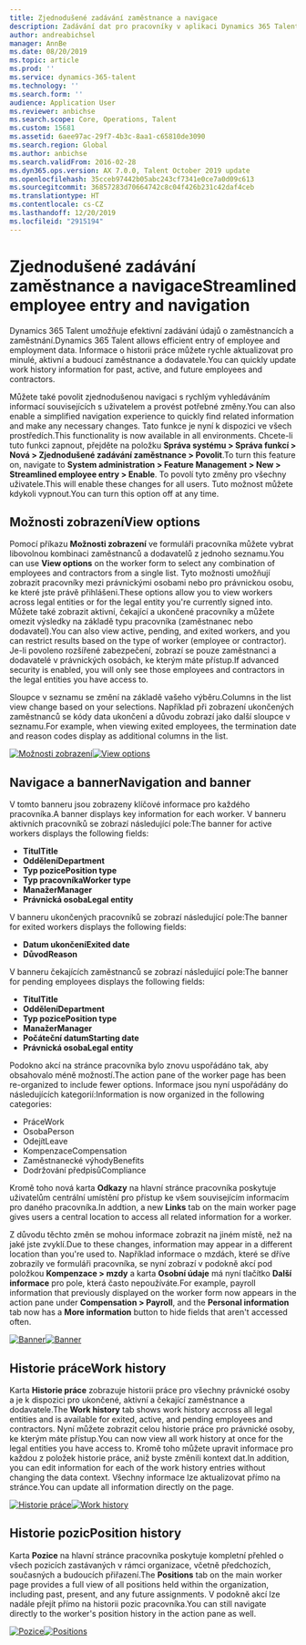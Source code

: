 ```yaml
---
title: Zjednodušené zadávání zaměstnance a navigace
description: Zadávání dat pro pracovníky v aplikaci Dynamics 365 Talent bylo rozšířeno tak, aby umožňovalo rychlé zadání pro všechny zaměstnance, minulé, aktivní nebo budoucí. Byl aktualizován zjednodušený nebo konsolidovaný navigační model s cílem rychlého vyhledání souvisejících informací a zobrazení a provedení nezbytných aktualizací.
author: andreabichsel
manager: AnnBe
ms.date: 08/20/2019
ms.topic: article
ms.prod: ''
ms.service: dynamics-365-talent
ms.technology: ''
ms.search.form: ''
audience: Application User
ms.reviewer: anbichse
ms.search.scope: Core, Operations, Talent
ms.custom: 15681
ms.assetid: 6aee97ac-29f7-4b3c-8aa1-c65810de3090
ms.search.region: Global
ms.author: anbichse
ms.search.validFrom: 2016-02-28
ms.dyn365.ops.version: AX 7.0.0, Talent October 2019 update
ms.openlocfilehash: 35cceb97442b05abc243cf7341e0ce7a0d09c613
ms.sourcegitcommit: 36857283d70664742c8c04f426b231c42daf4ceb
ms.translationtype: HT
ms.contentlocale: cs-CZ
ms.lasthandoff: 12/20/2019
ms.locfileid: "2915194"
---
```

# <a name="streamlined-employee-entry-and-navigation"></a><span data-ttu-id="4745a-104">Zjednodušené zadávání zaměstnance a navigace</span><span class="sxs-lookup"><span data-stu-id="4745a-104">Streamlined employee entry and navigation</span></span>

<span data-ttu-id="4745a-105">Dynamics 365 Talent umožňuje efektivní zadávání údajů o zaměstnancích a zaměstnání.</span><span class="sxs-lookup"><span data-stu-id="4745a-105">Dynamics 365 Talent allows efficient entry of employee and employment data.</span></span> <span data-ttu-id="4745a-106">Informace o historii práce můžete rychle aktualizovat pro minulé, aktivní a budoucí zaměstnance a dodavatele.</span><span class="sxs-lookup"><span data-stu-id="4745a-106">You can quickly update work history information for past, active, and future employees and contractors.</span></span>

<span data-ttu-id="4745a-107">Můžete také povolit zjednodušenou navigaci s rychlým vyhledáváním informací souvisejících s uživatelem a provést potřebné změny.</span><span class="sxs-lookup"><span data-stu-id="4745a-107">You can also enable a simplified navigation experience to quickly find related information and make any necessary changes.</span></span> <span data-ttu-id="4745a-108">Tato funkce je nyní k dispozici ve všech prostředích.</span><span class="sxs-lookup"><span data-stu-id="4745a-108">This functionality is now available in all environments.</span></span> <span data-ttu-id="4745a-109">Chcete-li tuto funkci zapnout, přejděte na položku **Správa systému > Správa funkcí > Nová > Zjednodušené zadávání zaměstnance > Povolit**.</span><span class="sxs-lookup"><span data-stu-id="4745a-109">To turn this feature on, navigate to **System administration > Feature Management > New > Streamlined employee entry > Enable**.</span></span> <span data-ttu-id="4745a-110">To povolí tyto změny pro všechny uživatele.</span><span class="sxs-lookup"><span data-stu-id="4745a-110">This will enable these changes for all users.</span></span> <span data-ttu-id="4745a-111">Tuto možnost můžete kdykoli vypnout.</span><span class="sxs-lookup"><span data-stu-id="4745a-111">You can turn this option off at any time.</span></span>

## <a name="view-options"></a><span data-ttu-id="4745a-112">Možnosti zobrazení</span><span class="sxs-lookup"><span data-stu-id="4745a-112">View options</span></span>

<span data-ttu-id="4745a-113">Pomocí příkazu **Možnosti zobrazení** ve formuláři pracovníka můžete vybrat libovolnou kombinaci zaměstnanců a dodavatelů z jednoho seznamu.</span><span class="sxs-lookup"><span data-stu-id="4745a-113">You can use **View options** on the worker form to select any combination of employees and contractors from a single list.</span></span> <span data-ttu-id="4745a-114">Tyto možnosti umožňují zobrazit pracovníky mezi právnickými osobami nebo pro právnickou osobu, ke které jste právě přihlášeni.</span><span class="sxs-lookup"><span data-stu-id="4745a-114">These options allow you to view workers across legal entities or for the legal entity you're currently signed into.</span></span> <span data-ttu-id="4745a-115">Můžete také zobrazit aktivní, čekající a ukončené pracovníky a můžete omezit výsledky na základě typu pracovníka (zaměstnanec nebo dodavatel).</span><span class="sxs-lookup"><span data-stu-id="4745a-115">You can also view active, pending, and exited workers, and you can restrict results based on the type of worker (employee or contractor).</span></span> <span data-ttu-id="4745a-116">Je-li povoleno rozšířené zabezpečení, zobrazí se pouze zaměstnanci a dodavatelé v právnických osobách, ke kterým máte přístup.</span><span class="sxs-lookup"><span data-stu-id="4745a-116">If advanced security is enabled, you will only see those employees and contractors in the legal entities you have access to.</span></span>

<span data-ttu-id="4745a-117">Sloupce v seznamu se změní na základě vašeho výběru.</span><span class="sxs-lookup"><span data-stu-id="4745a-117">Columns in the list view change based on your selections.</span></span> <span data-ttu-id="4745a-118">Například při zobrazení ukončených zaměstnanců se kódy data ukončení a důvodu zobrazí jako další sloupce v seznamu.</span><span class="sxs-lookup"><span data-stu-id="4745a-118">For example, when viewing exited employees, the termination date and reason codes display as additional columns in the list.</span></span> 

<span data-ttu-id="4745a-119">[![Možnosti zobrazení](./media/Worker-view-option.png)](./media/worker-view-option.png)</span><span class="sxs-lookup"><span data-stu-id="4745a-119">[![View options](./media/Worker-view-option.png)](./media/worker-view-option.png)</span></span>

## <a name="navigation-and-banner"></a><span data-ttu-id="4745a-120">Navigace a banner</span><span class="sxs-lookup"><span data-stu-id="4745a-120">Navigation and banner</span></span>

<span data-ttu-id="4745a-121">V tomto banneru jsou zobrazeny klíčové informace pro každého pracovníka.</span><span class="sxs-lookup"><span data-stu-id="4745a-121">A banner displays key information for each worker.</span></span> <span data-ttu-id="4745a-122">V banneru aktivních pracovníků se zobrazí následující pole:</span><span class="sxs-lookup"><span data-stu-id="4745a-122">The banner for active workers displays the following fields:</span></span>

- <span data-ttu-id="4745a-123">**Titul**</span><span class="sxs-lookup"><span data-stu-id="4745a-123">**Title**</span></span>
- <span data-ttu-id="4745a-124">**Oddělení**</span><span class="sxs-lookup"><span data-stu-id="4745a-124">**Department**</span></span>
- <span data-ttu-id="4745a-125">**Typ pozice**</span><span class="sxs-lookup"><span data-stu-id="4745a-125">**Position type**</span></span>
- <span data-ttu-id="4745a-126">**Typ pracovníka**</span><span class="sxs-lookup"><span data-stu-id="4745a-126">**Worker type**</span></span>
- <span data-ttu-id="4745a-127">**Manažer**</span><span class="sxs-lookup"><span data-stu-id="4745a-127">**Manager**</span></span>
- <span data-ttu-id="4745a-128">**Právnická osoba**</span><span class="sxs-lookup"><span data-stu-id="4745a-128">**Legal entity**</span></span>

<span data-ttu-id="4745a-129">V banneru ukončených pracovníků se zobrazí následující pole:</span><span class="sxs-lookup"><span data-stu-id="4745a-129">The banner for exited workers displays the following fields:</span></span>

- <span data-ttu-id="4745a-130">**Datum ukončení**</span><span class="sxs-lookup"><span data-stu-id="4745a-130">**Exited date**</span></span>
- <span data-ttu-id="4745a-131">**Důvod**</span><span class="sxs-lookup"><span data-stu-id="4745a-131">**Reason**</span></span>

<span data-ttu-id="4745a-132">V banneru čekajících zaměstnanců se zobrazí následující pole:</span><span class="sxs-lookup"><span data-stu-id="4745a-132">The banner for pending employees displays the following fields:</span></span>

- <span data-ttu-id="4745a-133">**Titul**</span><span class="sxs-lookup"><span data-stu-id="4745a-133">**Title**</span></span>
- <span data-ttu-id="4745a-134">**Oddělení**</span><span class="sxs-lookup"><span data-stu-id="4745a-134">**Department**</span></span>
- <span data-ttu-id="4745a-135">**Typ pozice**</span><span class="sxs-lookup"><span data-stu-id="4745a-135">**Position type**</span></span>
- <span data-ttu-id="4745a-136">**Manažer**</span><span class="sxs-lookup"><span data-stu-id="4745a-136">**Manager**</span></span>
- <span data-ttu-id="4745a-137">**Počáteční datum**</span><span class="sxs-lookup"><span data-stu-id="4745a-137">**Starting date**</span></span>
- <span data-ttu-id="4745a-138">**Právnická osoba**</span><span class="sxs-lookup"><span data-stu-id="4745a-138">**Legal entity**</span></span>

<span data-ttu-id="4745a-139">Podokno akcí na stránce pracovníka bylo znovu uspořádáno tak, aby obsahovalo méně možností.</span><span class="sxs-lookup"><span data-stu-id="4745a-139">The action pane of the worker page has been re-organized to include fewer options.</span></span> <span data-ttu-id="4745a-140">Informace jsou nyní uspořádány do následujících kategorií:</span><span class="sxs-lookup"><span data-stu-id="4745a-140">Information is now organized in the following categories:</span></span> 

- <span data-ttu-id="4745a-141">Práce</span><span class="sxs-lookup"><span data-stu-id="4745a-141">Work</span></span>
- <span data-ttu-id="4745a-142">Osoba</span><span class="sxs-lookup"><span data-stu-id="4745a-142">Person</span></span>
- <span data-ttu-id="4745a-143">Odejít</span><span class="sxs-lookup"><span data-stu-id="4745a-143">Leave</span></span>
- <span data-ttu-id="4745a-144">Kompenzace</span><span class="sxs-lookup"><span data-stu-id="4745a-144">Compensation</span></span>
- <span data-ttu-id="4745a-145">Zaměstnanecké výhody</span><span class="sxs-lookup"><span data-stu-id="4745a-145">Benefits</span></span>
- <span data-ttu-id="4745a-146">Dodržování předpisů</span><span class="sxs-lookup"><span data-stu-id="4745a-146">Compliance</span></span>

<span data-ttu-id="4745a-147">Kromě toho nová karta **Odkazy** na hlavní stránce pracovníka poskytuje uživatelům centrální umístění pro přístup ke všem souvisejícím informacím pro daného pracovníka.</span><span class="sxs-lookup"><span data-stu-id="4745a-147">In addtion, a new **Links** tab on the main worker page gives users a central location to access all related information for a worker.</span></span>

<span data-ttu-id="4745a-148">Z důvodu těchto změn se mohou informace zobrazit na jiném místě, než na jaké jste zvyklí.</span><span class="sxs-lookup"><span data-stu-id="4745a-148">Due to these changes, information may appear in a different location than you're used to.</span></span> <span data-ttu-id="4745a-149">Například informace o mzdách, které se dříve zobrazily ve formuláři pracovníka, se nyní zobrazí v podokně akcí pod položkou **Kompenzace > mzdy** a karta **Osobní údaje** má nyní tlačítko **Další informace** pro pole, která často nepoužíváte.</span><span class="sxs-lookup"><span data-stu-id="4745a-149">For example, payroll information that previously displayed on the worker form now appears in the action pane under **Compensation > Payroll**, and the **Personal information** tab now has a **More information** button to hide fields that aren't accessed often.</span></span>

<span data-ttu-id="4745a-150">[![Banner](./media/Banner.png)](./media/Banner.png)</span><span class="sxs-lookup"><span data-stu-id="4745a-150">[![Banner](./media/Banner.png)](./media/Banner.png)</span></span>

## <a name="work-history"></a><span data-ttu-id="4745a-151">Historie práce</span><span class="sxs-lookup"><span data-stu-id="4745a-151">Work history</span></span>

<span data-ttu-id="4745a-152">Karta **Historie práce** zobrazuje historii práce pro všechny právnické osoby a je k dispozici pro ukončené, aktivní a čekající zaměstnance a dodavatele.</span><span class="sxs-lookup"><span data-stu-id="4745a-152">The **Work history** tab shows work history accross all legal entities and is available for exited, active, and pending employees and contractors.</span></span> <span data-ttu-id="4745a-153">Nyní můžete zobrazit celou historie práce pro právnické osoby, ke kterým máte přístup.</span><span class="sxs-lookup"><span data-stu-id="4745a-153">You can now view all work history at once for the legal entities you have access to.</span></span> <span data-ttu-id="4745a-154">Kromě toho můžete upravit informace pro každou z položek historie práce, aniž byste změnili kontext dat.</span><span class="sxs-lookup"><span data-stu-id="4745a-154">In addition, you can edit information for each of the work history entries without changing the data context.</span></span> <span data-ttu-id="4745a-155">Všechny informace lze aktualizovat přímo na stránce.</span><span class="sxs-lookup"><span data-stu-id="4745a-155">You can update all information directly on the page.</span></span> 

<span data-ttu-id="4745a-156">[![Historie práce](./media/Worker-work-history.png)](./media/Worker-work-history.png)</span><span class="sxs-lookup"><span data-stu-id="4745a-156">[![Work history](./media/Worker-work-history.png)](./media/Worker-work-history.png)</span></span>

## <a name="position-history"></a><span data-ttu-id="4745a-157">Historie pozic</span><span class="sxs-lookup"><span data-stu-id="4745a-157">Position history</span></span>

<span data-ttu-id="4745a-158">Karta **Pozice** na hlavní stránce pracovníka poskytuje kompletní přehled o všech pozicích zastávaných v rámci organizace, včetně předchozích, současných a budoucích přiřazení.</span><span class="sxs-lookup"><span data-stu-id="4745a-158">The **Positions** tab on the main worker page provides a full view of all positions held within the organization, including past, present, and any future assignments.</span></span> <span data-ttu-id="4745a-159">V podokně akcí lze nadále přejít přímo na historii pozic pracovníka.</span><span class="sxs-lookup"><span data-stu-id="4745a-159">You can still navigate directly to the worker's position history in the action pane as well.</span></span>

<span data-ttu-id="4745a-160">[![Pozice](./media/Worker-position-history.png)](./media/Worker-position-history.png)</span><span class="sxs-lookup"><span data-stu-id="4745a-160">[![Positions](./media/Worker-position-history.png)](./media/Worker-position-history.png)</span></span>

